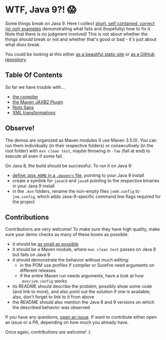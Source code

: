 # WTF, Java 9?! :scream:

Some things break on Java 9.
Here I collect [short, self contained, correct (or not) examples](http://www.sscce.org/) demonstrating what fails and (hopefully) how to fix it.
Note that there is no judgment involved!
This is not about whether the things _should_ break or not and whether that's good or bad - it's just about what _does_ break.

You could be looking at this either [as a beautiful static site](http://codefx-org.github.io/java-9-wtf/) or [as a GitHub repository](https://github.com/CodeFX-org/java-9-wtf).

## Table Of Contents

So far we have trouble with...

* [the compiler](compiler)
* [the Maven JAXB2 Plugin](maven-jaxb2-plugin)
* [Noto Sans](noto-sans)
* [XML transformations](xml-transformer)


## Observe!

The demos are organized as Maven modules (I use Maven 3.5.0).
You can run them individually (in their respective folders) or consecutively (in the root folder) with `mvn clean test`, maybe throwing in `-fae` (fail at end) to execute all even if some fail.

On Java 8, the build should be successful.
To run  it on Java 9:

* [define `JAVA_HOME` in a `.mavenrc` file](https://github.com/CodeFX-org/mvn-java-9/tree/master/mavenrc), pointing to your Java 9 install
* create a symlink for `javac9` and `java9` pointing to the respective binaries in your Java 9 install
* in the `.mvn` folders, rename the non-empty files `jvm9.config` to `jvm.config`, which adds Java-9-specific command line flags required for the project


## Contributions

Contributions are very welcome!
To make sure they have high quality, make sure your demo checks as many of these boxes as possible:

* it should be [as small as possible](http://www.sscce.org/)
* it should be a Maven module, where `mvn clean test` passes on Java 8 but fails on Java 9
* it should demonstrate the behavior without much editing:
    * in the POM use profiles if compiler or Surefire need arguments on different releases
    * if the entire Maven run needs arguments, have a look at how `.mvn/jvm.config` works
* its README should describe the problem, possibly show some code (and link to more), and also point out the solution if one is available; also, don't forget to link to it from above
* the README should also mention the Java 8 and 9 versions on which the described behavior was observed

If you have any questions, [open an issue](https://github.com/CodeFX-org/java-9-wtf/issues/new).
If want to contribute either open an issue or a PR, depending on how much you already have.

Once again, contributions are welcome! :)
